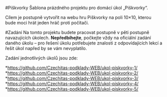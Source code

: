 #Piškvorky
Šablona prázdného projektu pro domácí úkol „Piškvorky“.

Cílem je postupně vytvořit na webu hru Piškvorky na poli 10×10, kterou bude moci hrát jeden hráč proti počítači.

#Zadání
Na tomto projektu budete pracovat postupně v pěti postupně navazujících úkolech. **Nepředbíhejte**, počkejte vždy na oficiální zadání daného úkolu – pro řešení úkolu potřebujete znalosti z odpovídajících lekcí a řešit úkol napřed by se vám nevyplatilo.

Zadání jednotlivých úkolů jsou zde:

*https://github.com/Czechitas-podklady-WEB/ukol-piskvorky-1/
*https://github.com/Czechitas-podklady-WEB/ukol-piskvorky-2/
*https://github.com/Czechitas-podklady-WEB/ukol-piskvorky-3/
*https://github.com/Czechitas-podklady-WEB/ukol-piskvorky-4/
*https://github.com/Czechitas-podklady-WEB/ukol-piskvorky-5/
